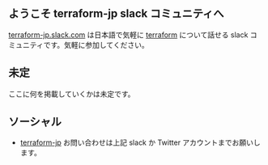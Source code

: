 ## ようこそ terraform-jp slack コミュニティへ

[terraform-jp.slack.com](https://join.slack.com/t/terraform-jp/signup?x=x-538011659287-538015405447) は日本語で気軽に
[terraform](https://www.terraform.io/) について話せる slack コミュニティです。気軽に参加してください。

## 未定

ここに何を掲載していくかは未定です。

## ソーシャル

* [terraform-jp](https://twitter.com/terraform_jp) お問い合わせは上記 slack か Twitter アカウントまでお願いします。

